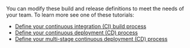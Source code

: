 You can modify these build and release definitions to meet the needs of your team. To learn more see one of these tutorials:

[//]: # (TODO: change these links to new azure specific tutorials)

* [Define your continuous integration (CI) build process](../../tutorials/define-ci-build-process.md)
* [Define your continuous deployment (CD) process](../../tutorials/define-cd-release-process.md)
* [Define your multi-stage continuous deployment (CD) process](../../tutorials/define-multistage-release-process.md)